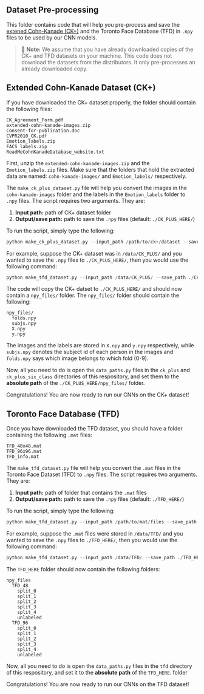 ## Dataset Pre-processing
This folder contains code that will help you pre-process and save the [extened Cohn-Kanade (CK+)][CK+] and 
the Toronto Face Database (TFD) in ``.npy`` files to be used by our CNN models. 

> :pushpin: **Note:** We assume that you have already downloaded copies of the CK+ and TFD datasets 
on your machine. This code does not download the datasets from the distributors. It only pre-processes 
an already downloaded copy.

## Extended Cohn-Kanade Dataset (CK+)

If you have downloaded the CK+ dataset properly, the folder should contain the following files:
```shell
CK_Agreement_Form.pdf
extended-cohn-kanade-images.zip
Consent-for-publication.doc
CVPR2010_CK.pdf
Emotion_labels.zip
FACS_labels.zip
ReadMeCohnKanadeDatabase_website.txt
```

First, unzip the ``extended-cohn-kanade-images.zip`` and the ``Emotion_labels.zip`` files. Make sure
that the folders that hold the extracted data are named: ``cohn-kanade-images/`` and ``Emotion_labels/``
respectively.

The ``make_ck_plus_dataset.py`` file will help you convert the images in the ``cohn-kanade-images`` folder and the labels in the ``Emotion_labels`` folder to ``.npy`` files. The script requires two arguments. They are:

1. **Input path:** path of CK+ dataset folder
2. **Output/save path:** path to save the ``.npy`` files (default: ``./CK_PLUS_HERE/``)

To run the script, simply type the following:
```python
python make_ck_plus_dataset.py --input_path /path/to/ck+/dataset --save_path /path/to/save/npy/files
```

For example, suppose the CK+ dataset was in ``/data/CK_PLUS/`` and you wanted to save 
the ```.npy``` files to ``./CK_PLUS_HERE/``, then you would use the following command:
```python
python make_tfd_dataset.py --input_path /data/CK_PLUS/ --save_path ./CK_PLUS_HERE/
```

The code will copy the CK+ datset to ``./CK_PLUS_HERE/`` and should now contain a ``npy_files/`` folder.
The ``npy_files/`` folder should contain the following:
```shell
npy_files/
  folds.npy
  subjs.npy
  X.npy
  y.npy
```

The images and the labels are stored in ``X.npy`` and ``y.npy`` respectively, while ``subjs.npy`` denotes 
the subject id of each person in the images and ``folds.npy`` says which image belongs to which fold (0-9).

Now, all you need to do is open the ``data_paths.py`` files in the ``ck_plus`` and ``ck_plus_six_class`` directories of this respository, and set them to the **absolute path** of the ``./CK_PLUS_HERE/npy_files/`` folder.

Congratulations! You are now ready to run our CNNs on the CK+ dataset!


## Toronto Face Database (TFD)

Once you have downloaded the TFD dataset, you should have a folder containing the following ``.mat`` files:

```shell
TFD_48x48.mat
TFD_96x96.mat
TFD_info.mat
```

The ``make_tfd_dataset.py`` file will help you convert the ``.mat`` files in the Toronto Face Dataset (TFD)
to ``.npy`` files. The script requires two arguments. They are:

1. **Input path:** path of folder that contains the ``.mat`` files
2. **Output/save path:** path to save the ``.npy`` files (default: ``./TFD_HERE/``)

To run the script, simply type the following:
```python
python make_tfd_dataset.py --input_path /path/to/mat/files --save_path /path/to/save/npy/files
```

For example, suppose the ``.mat`` files were stored in ``/data/TFD/`` and you wanted to save 
the ```.npy``` files to ``./TFD_HERE/``, then you would use the following command:
```python
python make_tfd_dataset.py --input_path /data/TFD/ --save_path ./TFD_HERE/
```

The ``TFD_HERE`` folder should now contain the following folders:
```shell
npy_files
  TFD_48
    split_0
    split_1
    split_2
    split_3
    split_4
    unlabeled
  TFD_96
    split_0
    split_1
    split_2
    split_3
    split_4
    unlabeled
```

Now, all you need to do is open the ``data_paths.py`` files in the ``tfd`` directory of this respository, 
and set it to the **absolute path** of the ``TFD_HERE``. folder

Congratulations! You are now ready to run our CNNs on the TFD dataset!

[CK+]:http://www.pitt.edu/~emotion/ck-spread.htm

